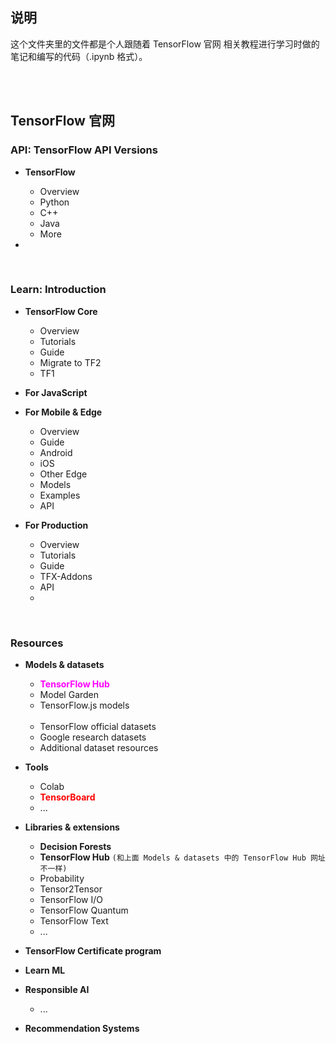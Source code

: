 ## 说明

这个文件夹里的文件都是个人跟随着 <a href="https://www.tensorflow.org/" style="text-decoration:none">TensorFlow 官网</a> 相关教程进行学习时做的笔记和编写的代码（.ipynb 格式）。

<br>
<br>

## <a href="https://www.tensorflow.org/" style="text-decoration:none">TensorFlow 官网</a>

### **API**: <a href="https://www.tensorflow.org/versions" style="text-decoration:none">TensorFlow API Versions</a>
* **TensorFlow**
	* <a href="https://www.tensorflow.org/api_docs" style="text-decoration:none">Overview</a>
	* <a href="https://www.tensorflow.org/api_docs/python/tf" style="text-decoration:none">Python</a>
	* <a href="https://www.tensorflow.org/api_docs/cc" style="text-decoration:none">C++</a>
	* <a href="https://www.tensorflow.org/api_docs/java/org/tensorflow/package-summary" style="text-decoration:none">Java</a>
	* <a href="https://www.tensorflow.org/api_docs/more" style="text-decoration:none">More</a>

* 



<br>


### **Learn**: <a href="https://www.tensorflow.org/learn" style="text-decoration:none">Introduction</a>
* **TensorFlow Core**
	* <a href="https://www.tensorflow.org/overview" style="text-decoration:none">Overview</a>
	* <a href="https://www.tensorflow.org/tutorials" style="text-decoration:none">Tutorials</a>
	* <a href="https://www.tensorflow.org/guide" style="text-decoration:none">Guide</a>
	* <a href="https://www.tensorflow.org/guide/migrate" style="text-decoration:none">Migrate to TF2</a>
	* <a href="https://github.com/tensorflow/docs/tree/master/site/en/r1" style="text-decoration:none">TF1</a>

* **For JavaScript**

* **For Mobile & Edge**
	* <a href="https://www.tensorflow.org/lite" style="text-decoration:none">Overview</a>
	* <a href="https://www.tensorflow.org/lite/guide" style="text-decoration:none">Guide</a>
	* <a href="https://www.tensorflow.org/lite/android" style="text-decoration:none">Android</a>
	* <a href="https://www.tensorflow.org/lite/guide/ios" style="text-decoration:none">iOS</a>
	* <a href="https://www.tensorflow.org/lite/guide/python" style="text-decoration:none">Other Edge</a>
	* <a href="https://www.tensorflow.org/lite/models" style="text-decoration:none">Models</a>
	* <a href="https://www.tensorflow.org/lite/examples" style="text-decoration:none">Examples</a>
	* <a href="https://www.tensorflow.org/lite/api_docs" style="text-decoration:none">API</a>

* <b>For Production</b>
	* <a href="https://www.tensorflow.org/tfx" style="text-decoration:none">Overview</a>
	* <a href="https://www.tensorflow.org/tfx/tutorials" style="text-decoration:none">Tutorials</a>
	* <a href="https://www.tensorflow.org/tfx/guide" style="text-decoration:none">Guide</a>
	* <a href="https://www.tensorflow.org/tfx/addons" style="text-decoration:none">TFX-Addons</a>
	* <a href="https://www.tensorflow.org/tfx/api_overview" style="text-decoration:none">API</a>
	* <a href="" style="text-decoration:none"></a>


<br>


### **Resources**
* <a href="https://www.tensorflow.org/resources/models-datasets" style="text-decoration:none">**Models & datasets**</a>
	* <a href="https://tfhub.dev/" style="text-decoration:none;color:magenta;">**TensorFlow Hub**</a>
	* <a href="https://github.com/tensorflow/models/tree/master/official" style="text-decoration:none">Model Garden</a>
	* <a href="https://github.com/tensorflow/tfjs-models" style="text-decoration:none">TensorFlow.js models</a>
	
	<br>
	
	* <a href="https://www.tensorflow.org/datasets" style="text-decoration:none">TensorFlow official datasets</a>
	* <a href="https://ai.google/tools/datasets/" style="text-decoration:none">Google research datasets</a>
	* <a href="https://toolbox.google.com/datasetsearch" style="text-decoration:none">Additional dataset resources</a>

* <a href="https://www.tensorflow.org/resources/tools" style="text-decoration:none">**Tools**</a>
	* <a href="https://colab.sandbox.google.com/notebooks/welcome.ipynb" style="text-decoration:none">Colab</a>
	* <a href="https://www.tensorflow.org/tensorboard" style="text-decoration:none;color:red;">**TensorBoard**</a>
	* <a href="" style="text-decoration:none">...</a>
	
* <a href="https://www.tensorflow.org/resources/libraries-extensions" style="text-decoration:none">**Libraries & extensions**</a>
	* <a href="https://www.tensorflow.org/decision_forests" style="text-decoration:none">**Decision Forests**</a>
	* <a href="https://www.tensorflow.org/hub" style="text-decoration:none">**TensorFlow Hub**</a> `(和上面 Models & datasets 中的 TensorFlow Hub 网址不一样)`
	* <a href="https://www.tensorflow.org/probability" style="text-decoration:none">Probability</a>
	* <a href="https://github.com/tensorflow/tensor2tensor" style="text-decoration:none">Tensor2Tensor</a>
	* <a href="https://github.com/tensorflow/io" style="text-decoration:none">TensorFlow I/O</a>
	* <a href="https://www.tensorflow.org/quantum" style="text-decoration:none">TensorFlow Quantum</a>
	* <a href="https://www.tensorflow.org/text" style="text-decoration:none">TensorFlow Text</a>
	* <a href="" style="text-decoration:none">...</a>

* <a href="https://www.tensorflow.org/certificate" style="text-decoration:none">**TensorFlow Certificate program**</a>

* <a href="https://www.tensorflow.org/resources/learn-ml" style="text-decoration:none">**Learn ML**</a>

* <a href="https://www.tensorflow.org/responsible_ai" style="text-decoration:none">**Responsible AI**</a>
	* <a href="" style="text-decoration:none">...</a>

* <a href="https://www.tensorflow.org/resources/recommendation-systems" style="text-decoration:none">**Recommendation Systems**</a>